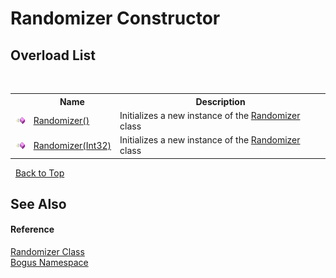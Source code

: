 # Randomizer Constructor 
 


## Overload List
&nbsp;<table><tr><th></th><th>Name</th><th>Description</th></tr><tr><td>![Public method](media/pubmethod.gif "Public method")</td><td><a href="M_Bogus_Randomizer__ctor">Randomizer()</a></td><td>
Initializes a new instance of the <a href="T_Bogus_Randomizer">Randomizer</a> class</td></tr><tr><td>![Public method](media/pubmethod.gif "Public method")</td><td><a href="M_Bogus_Randomizer__ctor_1">Randomizer(Int32)</a></td><td>
Initializes a new instance of the <a href="T_Bogus_Randomizer">Randomizer</a> class</td></tr></table>&nbsp;
<a href="#randomizer-constructor">Back to Top</a>

## See Also


#### Reference
<a href="T_Bogus_Randomizer">Randomizer Class</a><br /><a href="N_Bogus">Bogus Namespace</a><br />